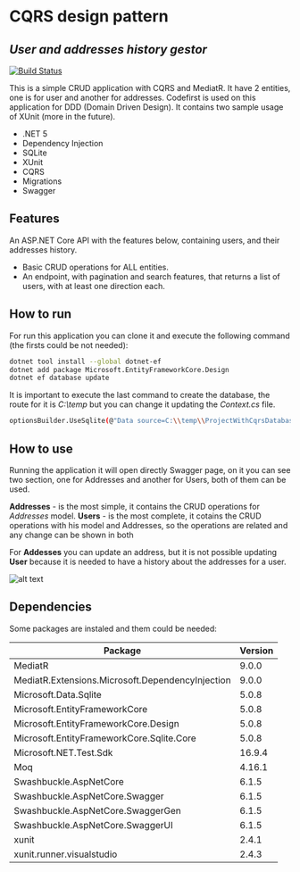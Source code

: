 # CQRS design pattern
## _User and addresses history gestor_


[![Build Status](https://travis-ci.org/joemccann/dillinger.svg?branch=master)](https://travis-ci.org/joemccann/dillinger)

This is a simple CRUD application with CQRS and MediatR. It have 2 entities, one is for user and another for addresses. Codefirst is used on this application for DDD (Domain Driven Design). It contains two sample usage of XUnit (more in the future).

- .NET 5
- Dependency Injection
- SQLite
- XUnit
- CQRS
- Migrations
- Swagger

## Features
An ASP.NET Core API with the features below, containing users, and their addresses history.

- Basic CRUD operations for ALL entities.
- An endpoint, with pagination and search features, that returns a list of users, with at least one direction each.

## How to run

For run this application you can clone it and execute the following command (the firsts could be not needed):

```sh
dotnet tool install --global dotnet-ef
dotnet add package Microsoft.EntityFrameworkCore.Design
dotnet ef database update
```

It is important to execute the last command to create the database, the route for it is _C:\temp_ but you can change it updating the _Context.cs_ file.

```sh
optionsBuilder.UseSqlite(@"Data source=C:\\temp\\ProjectWithCqrsDatabase.db");
```

## How to use

Running the application it will open directly Swagger page, on it you can see two section, one for Addresses and another for Users, both of them can be used.

**Addresses** - is the most simple, it contains the CRUD operations for _Addresses_ model.
**Users** - is the most complete, it cotains the CRUD operations with his model and Addresses, so the operations are related and any change can be shown in both

For **Addesses** you can update an address, but it is not possible updating **User** because it is needed to have a history about the addresses for a user.

![alt text](https://i.postimg.cc/wB811GwP/capt.jpg)

## Dependencies

Some packages are instaled and them could be needed:

| Package | Version |
| ------ | ------ |
| MediatR | 9.0.0 |
| MediatR.Extensions.Microsoft.DependencyInjection | 9.0.0 |
| Microsoft.Data.Sqlite | 5.0.8 |
| Microsoft.EntityFrameworkCore | 5.0.8 |
| Microsoft.EntityFrameworkCore.Design | 5.0.8 |
| Microsoft.EntityFrameworkCore.Sqlite.Core | 5.0.8 |
| Microsoft.NET.Test.Sdk | 16.9.4 |
| Moq | 4.16.1 |
| Swashbuckle.AspNetCore | 6.1.5 |
| Swashbuckle.AspNetCore.Swagger | 6.1.5 |
| Swashbuckle.AspNetCore.SwaggerGen | 6.1.5 |
| Swashbuckle.AspNetCore.SwaggerUI | 6.1.5 |
| xunit | 2.4.1 |
| xunit.runner.visualstudio | 2.4.3 |

